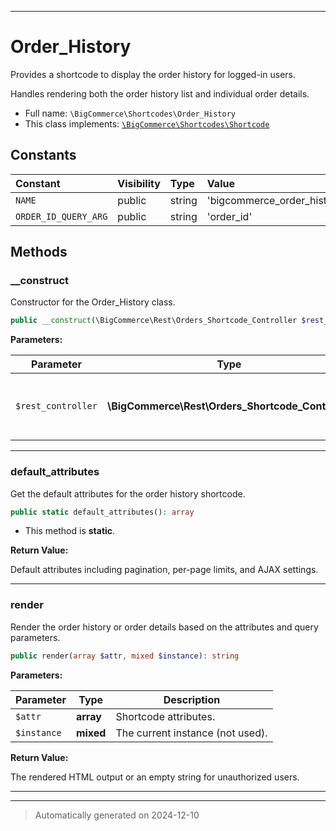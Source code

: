***

# Order_History

Provides a shortcode to display the order history for logged-in users.

Handles rendering both the order history list and individual order details.

* Full name: `\BigCommerce\Shortcodes\Order_History`
* This class implements:
[`\BigCommerce\Shortcodes\Shortcode`](./Shortcode.md)


## Constants

| Constant | Visibility | Type | Value |
|:---------|:-----------|:-----|:------|
|`NAME`|public|string|&#039;bigcommerce_order_history&#039;|
|`ORDER_ID_QUERY_ARG`|public|string|&#039;order_id&#039;|


## Methods


### __construct

Constructor for the Order_History class.

```php
public __construct(\BigCommerce\Rest\Orders_Shortcode_Controller $rest_controller): mixed
```








**Parameters:**

| Parameter | Type | Description |
|-----------|------|-------------|
| `$rest_controller` | **\BigCommerce\Rest\Orders_Shortcode_Controller** | The REST controller used for AJAX requests. |





***

### default_attributes

Get the default attributes for the order history shortcode.

```php
public static default_attributes(): array
```



* This method is **static**.





**Return Value:**

Default attributes including pagination, per-page limits, and AJAX settings.




***

### render

Render the order history or order details based on the attributes and query parameters.

```php
public render(array $attr, mixed $instance): string
```








**Parameters:**

| Parameter | Type | Description |
|-----------|------|-------------|
| `$attr` | **array** | Shortcode attributes. |
| `$instance` | **mixed** | The current instance (not used). |


**Return Value:**

The rendered HTML output or an empty string for unauthorized users.




***


***
> Automatically generated on 2024-12-10
